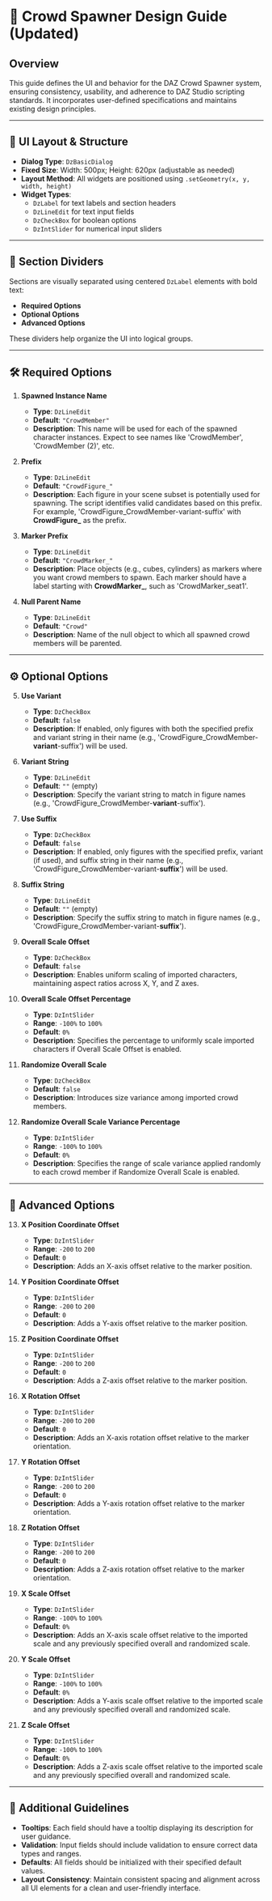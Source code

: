 # 🧭 Crowd Spawner Design Guide (Updated)

## Overview

This guide defines the UI and behavior for the DAZ Crowd Spawner system, ensuring consistency, usability, and adherence to DAZ Studio scripting standards. It incorporates user-defined specifications and maintains existing design principles.

---

## 📐 UI Layout & Structure

- **Dialog Type**: `DzBasicDialog`
- **Fixed Size**: Width: 500px; Height: 620px (adjustable as needed)
- **Layout Method**: All widgets are positioned using `.setGeometry(x, y, width, height)`
- **Widget Types**:
  - `DzLabel` for text labels and section headers
  - `DzLineEdit` for text input fields
  - `DzCheckBox` for boolean options
  - `DzIntSlider` for numerical input sliders

---

## 🧩 Section Dividers

Sections are visually separated using centered `DzLabel` elements with bold text:

- **Required Options**
- **Optional Options**
- **Advanced Options**

These dividers help organize the UI into logical groups.

---

## 🛠️ Required Options

1. **Spawned Instance Name**
   - **Type**: `DzLineEdit`
   - **Default**: `"CrowdMember"`
   - **Description**: This name will be used for each of the spawned character instances. Expect to see names like 'CrowdMember', 'CrowdMember (2)', etc.

2. **Prefix**
   - **Type**: `DzLineEdit`
   - **Default**: `"CrowdFigure_"`
   - **Description**: Each figure in your scene subset is potentially used for spawning. The script identifies valid candidates based on this prefix. For example, 'CrowdFigure_CrowdMember-variant-suffix' with **CrowdFigure_** as the prefix.

3. **Marker Prefix**
   - **Type**: `DzLineEdit`
   - **Default**: `"CrowdMarker_"`
   - **Description**: Place objects (e.g., cubes, cylinders) as markers where you want crowd members to spawn. Each marker should have a label starting with **CrowdMarker_**, such as 'CrowdMarker_seat1'.

4. **Null Parent Name**
   - **Type**: `DzLineEdit`
   - **Default**: `"Crowd"`
   - **Description**: Name of the null object to which all spawned crowd members will be parented.

---

## ⚙️ Optional Options

5. **Use Variant**
   - **Type**: `DzCheckBox`
   - **Default**: `false`
   - **Description**: If enabled, only figures with both the specified prefix and variant string in their name (e.g., 'CrowdFigure_CrowdMember-**variant**-suffix') will be used.

6. **Variant String**
   - **Type**: `DzLineEdit`
   - **Default**: `""` (empty)
   - **Description**: Specify the variant string to match in figure names (e.g., 'CrowdFigure_CrowdMember-**variant**-suffix').

7. **Use Suffix**
   - **Type**: `DzCheckBox`
   - **Default**: `false`
   - **Description**: If enabled, only figures with the specified prefix, variant (if used), and suffix string in their name (e.g., 'CrowdFigure_CrowdMember-variant-**suffix**') will be used.

8. **Suffix String**
   - **Type**: `DzLineEdit`
   - **Default**: `""` (empty)
   - **Description**: Specify the suffix string to match in figure names (e.g., 'CrowdFigure_CrowdMember-variant-**suffix**').

9. **Overall Scale Offset**
   - **Type**: `DzCheckBox`
   - **Default**: `false`
   - **Description**: Enables uniform scaling of imported characters, maintaining aspect ratios across X, Y, and Z axes.

10. **Overall Scale Offset Percentage**
    - **Type**: `DzIntSlider`
    - **Range**: `-100%` to `100%`
    - **Default**: `0%`
    - **Description**: Specifies the percentage to uniformly scale imported characters if Overall Scale Offset is enabled.

11. **Randomize Overall Scale**
    - **Type**: `DzCheckBox`
    - **Default**: `false`
    - **Description**: Introduces size variance among imported crowd members.

12. **Randomize Overall Scale Variance Percentage**
    - **Type**: `DzIntSlider`
    - **Range**: `-100%` to `100%`
    - **Default**: `0%`
    - **Description**: Specifies the range of scale variance applied randomly to each crowd member if Randomize Overall Scale is enabled.

---

## 🧪 Advanced Options

13. **X Position Coordinate Offset**
    - **Type**: `DzIntSlider`
    - **Range**: `-200` to `200`
    - **Default**: `0`
    - **Description**: Adds an X-axis offset relative to the marker position.

14. **Y Position Coordinate Offset**
    - **Type**: `DzIntSlider`
    - **Range**: `-200` to `200`
    - **Default**: `0`
    - **Description**: Adds a Y-axis offset relative to the marker position.

15. **Z Position Coordinate Offset**
    - **Type**: `DzIntSlider`
    - **Range**: `-200` to `200`
    - **Default**: `0`
    - **Description**: Adds a Z-axis offset relative to the marker position.

16. **X Rotation Offset**
    - **Type**: `DzIntSlider`
    - **Range**: `-200` to `200`
    - **Default**: `0`
    - **Description**: Adds an X-axis rotation offset relative to the marker orientation.

17. **Y Rotation Offset**
    - **Type**: `DzIntSlider`
    - **Range**: `-200` to `200`
    - **Default**: `0`
    - **Description**: Adds a Y-axis rotation offset relative to the marker orientation.

18. **Z Rotation Offset**
    - **Type**: `DzIntSlider`
    - **Range**: `-200` to `200`
    - **Default**: `0`
    - **Description**: Adds a Z-axis rotation offset relative to the marker orientation.

19. **X Scale Offset**
    - **Type**: `DzIntSlider`
    - **Range**: `-100%` to `100%`
    - **Default**: `0%`
    - **Description**: Adds an X-axis scale offset relative to the imported scale and any previously specified overall and randomized scale.

20. **Y Scale Offset**
    - **Type**: `DzIntSlider`
    - **Range**: `-100%` to `100%`
    - **Default**: `0%`
    - **Description**: Adds a Y-axis scale offset relative to the imported scale and any previously specified overall and randomized scale.

21. **Z Scale Offset**
    - **Type**: `DzIntSlider`
    - **Range**: `-100%` to `100%`
    - **Default**: `0%`
    - **Description**: Adds a Z-axis scale offset relative to the imported scale and any previously specified overall and randomized scale.

---

## 🧭 Additional Guidelines

- **Tooltips**: Each field should have a tooltip displaying its description for user guidance.
- **Validation**: Input fields should include validation to ensure correct data types and ranges.
- **Defaults**: All fields should be initialized with their specified default values.
- **Layout Consistency**: Maintain consistent spacing and alignment across all UI elements for a clean and user-friendly interface.
